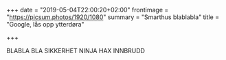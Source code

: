 +++
date = "2019-05-04T22:00:20+02:00"
frontimage = "https://picsum.photos/1920/1080"
summary = "Smarthus blablabla"
title = "Google, lås opp ytterdøra"

+++


BLABLA BLA SIKKERHET NINJA HAX INNBRUDD